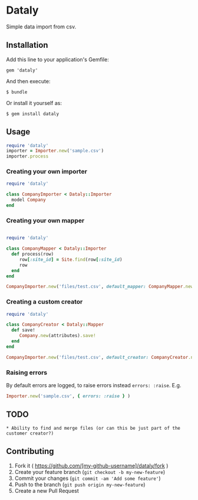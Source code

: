 # Dataly

Simple data import from csv.

## Installation

Add this line to your application's Gemfile:

    gem 'dataly'

And then execute:

    $ bundle

Or install it yourself as:

    $ gem install dataly

## Usage

```ruby
require 'dataly'
importer = Importer.new('sample.csv')
importer.process
```

### Creating your own importer

```ruby
require 'dataly'

class CompanyImporter < Dataly::Importer
  model Company
end
```

### Creating your own mapper
```ruby

require 'dataly'

class CompanyMapper < Dataly::Importer
  def process(row)
     row[:site_id] = Site.find(row[:site_id)
     row
  end
end

CompanyImporter.new('files/test.csv', default_mapper: CompanyMapper.new).process
```


### Creating a custom creator

```ruby
require 'dataly'

class CompanyCreator < Dataly::Mapper
  def save!
     Company.new(attributes).save!
  end
end

CompanyImporter.new('files/test.csv', default_creator: CompanyCreator.new).process
```


### Raising errors

By default errors are logged, to raise errors instead `errors: :raise`.
E.g.

```ruby
Importer.new('sample.csv', { errors: :raise } )
``` 

## TODO

    * Ability to find and merge files (or can this be just part of the customer creator?)

## Contributing

1. Fork it ( https://github.com/[my-github-username]/dataly/fork )
2. Create your feature branch (`git checkout -b my-new-feature`)
3. Commit your changes (`git commit -am 'Add some feature'`)
4. Push to the branch (`git push origin my-new-feature`)
5. Create a new Pull Request
